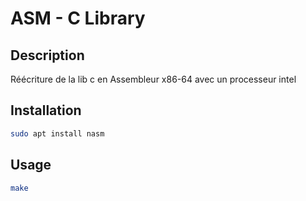 # ASM - C Library

## Description

Réécriture de la lib c en Assembleur x86-64 avec un processeur intel

## Installation

```bash
sudo apt install nasm
```

## Usage

```bash
make
```
